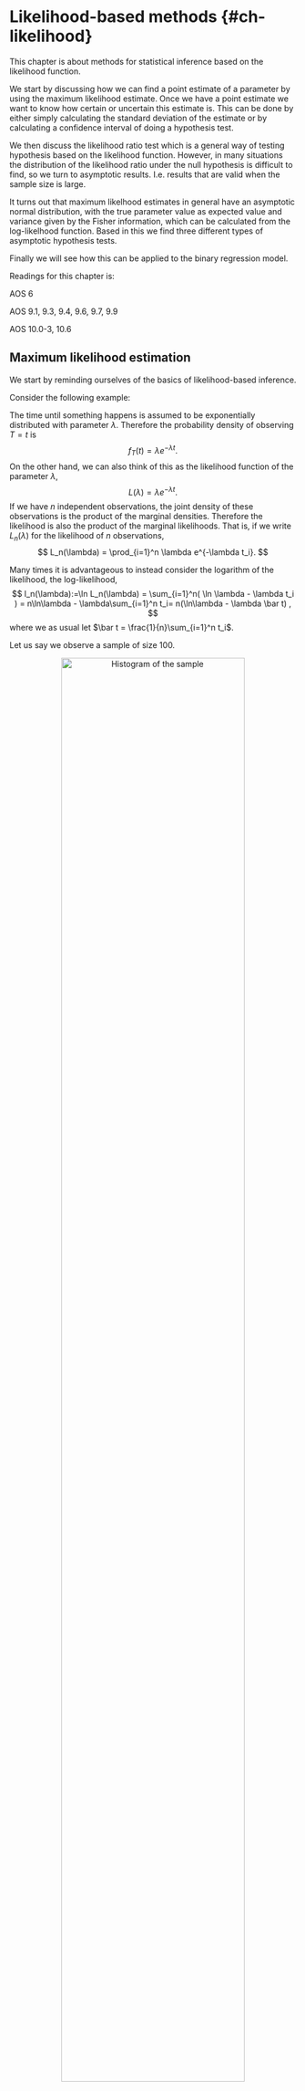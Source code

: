# Likelihood-based methods {#ch-likelihood}

This chapter is about methods for statistical inference based on the likelihood function.

We start by discussing how we can find a point estimate of a parameter by using the maximum likelihood estimate. Once we have a point estimate we want to know how certain or uncertain this estimate is. This can be done by either simply calculating the standard deviation of the estimate or by calculating a confidence interval of doing a hypothesis test.

We then discuss the likelihood ratio test which is a general way of testing hypothesis based on the likelihood function. However, in many situations the distribution of the likelihood ratio under the null hypothesis is difficult to find, so we turn to asymptotic results. I.e. results that are valid when the sample size is large.

It turns out that maximum likelhood estimates in general have an asymptotic normal distribution, with the true parameter value as expected value and variance given by the Fisher information, which can be calculated from the log-likelhood function. Based in this we find three different types of asymptotic hypothesis tests.

Finally we will see how this can be applied to the binary regression model.

Readings for this chapter is:

AOS 6

AOS 9.1, 9.3, 9.4, 9.6, 9.7, 9.9

AOS 10.0-3, 10.6


## Maximum likelihood estimation

We start by reminding ourselves of the basics of likelihood-based inference.

Consider the following example:

The time until something happens is assumed to be exponentially distributed with parameter $\lambda$. Therefore the probability density of observing $T=t$ is
$$
f_T(t) = \lambda e^{-\lambda t}.
$$
On the other hand, we can also think of this as the likelihood function of the parameter $\lambda$,
$$
L(\lambda) = \lambda e^{-\lambda t}.
$$
If we have $n$ independent observations, the joint density of these observations is the product of the marginal densities. Therefore the likelihood is also the product of the marginal likelihoods. That is, if we write $L_n(\lambda)$ for the likelihood of $n$ observations,
$$
L_n(\lambda) = \prod_{i=1}^n \lambda e^{-\lambda t_i}.
$$

Many times it is advantageous to instead consider the logarithm of the likelihood, the log-likelihood,
$$
l_n(\lambda):=\ln L_n(\lambda) = \sum_{i=1}^n( \ln \lambda - \lambda t_i  ) = n\ln\lambda - \lambda\sum_{i=1}^n t_i= n(\ln\lambda - \lambda \bar t) ,
$$
where we as usual let $\bar t = \frac{1}{n}\sum_{i=1}^n t_i$.

Let us say we observe a sample of size 100.
<div class="figure" style="text-align: center">
<img src="01-likelihood_files/figure-html/exp-boxplot-1.png" alt="Histogram of the sample" width="80%" />
<p class="caption">(\#fig:exp-boxplot)Histogram of the sample</p>
</div>

We define a function in R that calculates the log-likelihood

```r
logLn <- function(lambda){
  n <- length(t)
  tbar <- mean(t)
  
  n*(log(lambda) - lambda*tbar)
}
```

Then we may calculate the log-likelihood of, for example, $\lambda = 0.1$,

```r
logLn(0.1)
```

```
## [1] -316.1482
```
However, now the function `logLn` depends on the variable `t` which is in the Global environment. For example

```r
t <- c(1,2,3)
logLn(0.1)
```

```
## [1] -7.507755
```
Instead we wrap the log-likelihood function in a **closure** and get a function that only depends on $\lambda$

```r
logLFcns <- function(observations){
  function(lambda){
    n <- length(observations)
    tbar <- mean(observations)
    
    n * (log(lambda) - lambda*tbar)
  }
}

set.seed(1)
t = rexp(numObs,actualRate)

logLn <- logLFcns(t)
```
Now we can again safely calculate the log likelihood

```r
logLn(0.1)
```

```
## [1] -316.1482
```

<p>In fact, let us plot the log-likelihood for a range of $\lambda$-values.</p>
<div class="figure" style="text-align: center">
<img src="01-likelihood_files/figure-html/log-likelihood-1.png" alt="Log likelihood of the sample" width="80%" />
<p class="caption">(\#fig:log-likelihood)Log likelihood of the sample</p>
</div>

<p>We can find the maximum likelihood estimate as the $\lambda$ that maximizes the likelihood (or log likelihood). That is:</p>
\BeginKnitrBlock{note}<div class="note">$$
\hat\lambda = \operatorname*{argmax}_\lambda L_n(\lambda) = \operatorname*{argmax}_\lambda l_n(\lambda).
$$</div>\EndKnitrBlock{note}
Since the likelihood is simple, we can find $\hat \lambda$ directly:
$$
\partial_\lambda l_n(\lambda)\Big|_{\lambda = \hat\lambda} = n\left(\frac{1}{\hat \lambda} - \bar t\right) = 0.
$$
With solution $\hat\lambda =1/ \bar t$. For this sample:

```r
lambdaHat <- 1/mean(t)
lambdaHat
```

```
## [1] 0.1164284
```
We may also find the estimate using numerical optimization.

```r
optimResult <- optim(1.0, 
            logLn,
            method = "Brent", 
            lower = 0.01, 
            upper = 10.0,
            control = list(fnscale = -1.0))
optimResult$par
```

```
## [1] 0.1164284
```

## Hypothesis testing
In the previous section we saw how to estimate unknown parameters using maximum likelihood. While this is all well and good, we would like to also be able to test hypotheses regarding parameters. Consider Figure \@ref(fig:hypTestIllustration). 
<div class="figure" style="text-align: center">
<img src="01-likelihood_files/figure-html/hypTestIllustration-1.png" alt="Log likelihood of the sample" width="80%" />
<p class="caption">(\#fig:hypTestIllustration)Log likelihood of the sample</p>
</div>
There we have an estimate of $\theta$ which is $\hat\theta = 0.9$. We would like to test $H_0: \theta=\theta_0 = 1$ against $\theta \neq \theta_0$.

This should be based on how far away, in some sense, the maximum likelihood estimate is from $\theta_0$. Looking at the figure, we can see three different ways of measuring how close $\hat\theta$ and $\theta_0$ are from each other. One way would be to measure the vertical distance between the log-likelihood function in $\hat\theta$ and $\theta_0$. I.e.\ we would calculate:
$$
l(\hat\theta) - l(\theta_0).
$$
This is know as the likelihood ratio test.

Another option is to calculate the horizontal distance between $\hat\theta$ and $\theta_0$. I.e. to calculate the distance
$$
|\hat\theta - \theta_0|.
$$
This is know has the Wald test.

Lastly we know that $\partial_\theta l(\theta)|_{\theta=\hat\theta} = 0$. So we could calculate
$$
|\partial_\theta l(\theta)|_{\theta=\theta_0}|,
$$
and see how close it is to 0. This is known as the Score test. In the following sections we examine each test in detail.

## Likelihood ratio test

We are interested in testing the following hypotheses
$$
H_0:\theta \in \Theta_0\text{ vs. } H_1:\theta \in \Theta_0^\complement.
$$
<p>Here $\Theta_0$ is some set of parameter values. It could for example be that $\Theta_0 = (-\infty,\theta_0)$ or simply $\Theta_0 = \theta_0$.</p>
\BeginKnitrBlock{note}<div class="note">We define the likelihood ratio as
$$
\lambda_{\text{LR}} := 2(l(\hat\theta) - l(\hat\theta_0)),
$$</div>\EndKnitrBlock{note}
where
$$
l(\hat\theta_0) = \sup_{\theta\in\Theta_0}l(\theta)
$$
and
$$
l(\hat\theta) = \sup_{\theta\in\Theta}l(\theta).
$$
Since $l(\hat\theta)\geq l(\hat\theta_0)$, we have that $\lambda_{\text{LR}} \geq 0$ and data agrees well with $H_0$ if $\lambda_{\text{LR}}$ is small. Therefore the rejection region will be of the form $\lambda_{\text{LR}} > k$, where $k$ is determined to get the correct size of the test. We can not say more in general, the continuation depends on the particular problem and tends to become complicated for anything but simple models.

As before let us say that we have an iid sample from an exponential distribution and wish to test $H_0:~\lambda = \lambda_0$ against $H_1:~\lambda \neq \lambda_0$, with $\lambda_0=0.1$.

We have already seen that
$$
l(\lambda) = n(\ln \lambda - \lambda \bar t)
$$
<p>and that $\hat\lambda = 1/\bar t$. Therefore</p>
$$
l(\lambda) = n \left( \ln\lambda - \frac{\lambda}{\hat\lambda} \right).
$$
<p>Now, we can write $l(\hat\lambda) = n\left(\ln\hat\lambda - 1\right)$. The likelihood ratio is then:</p>
$$
\lambda_{\text{LR}} = 2(l(\hat\lambda) - l(\lambda_0)) = 2n\left( \ln\hat\lambda - 1 - \ln \lambda_0 + \frac{\lambda_0}{\hat\lambda}  \right) = 2n\left(\ln \frac{\hat\lambda}{\lambda_0} + \frac{\lambda_0-\hat\lambda}{\hat\lambda}\right).
$$
<p>Recall that we should reject $H_0$ if $\lambda_{\text{LR}}>k$, and that $k$ is set to get the correct size. But to do this we need to know the distribution of $\lambda_{\text{LR}}$ and looking at the formula above, this seems difficult. Instead we search for something which is equivalent to $\lambda_{\text{LR}}>k$, but with a known distribution. Towards this we plot $\lambda_{LR}(\hat\lambda)$:</p>
<div class="figure" style="text-align: center">
<img src="01-likelihood_files/figure-html/LR-testExp-1.png" alt="Illustration of the likelihood ratio" width="80%" />
<p class="caption">(\#fig:LR-testExp)Illustration of the likelihood ratio</p>
</div>
We see that $\lambda_{LR}$ is decreasing for $\hat\lambda < \lambda_0$ and increasing for $\hat\lambda > \lambda_0$ with minimum at $\hat\lambda = \lambda_0$. Therefore $\lambda_{LR}>k$ is equivalent to $\hat\lambda < k_L$ or $\hat\lambda > k_U$, for some choices of $k_L$ and $k_U$. These should be determined so that the test gets the correct size.

The size of the test is
\begin{align}
&1- P_{\lambda_0} \left(k_L< \hat\lambda < k_U \right) = 1- P_{\lambda_0} \left(k_L< \frac{1}{\bar t} < k_U \right) = 1-  P_{\lambda_0} \left(1/k_U< \bar t < 1/k_L \right)\\
=& 1-  P_{\lambda_0} \left(\tilde k_L< \sum_{i=1}^n T_i< \tilde k_U \right),
\end{align}
with $\tilde k_L := n/k_U$ and similarly for $\tilde k_U$. This probability can be calculated since we know that $\sum_{i=1}^n T_i \sim \Gamma(n,\lambda)$. If we let $\Gamma_{\alpha}(n,\lambda)$ be the $\alpha$-quantile of the gamma distribution, i.e.\ the number such that
$$
\alpha = P\left( \Gamma(n,\lambda )> \Gamma_\alpha(n,\lambda) \right),
$$
we see that the rejection region for a size $\alpha$ test is
$$
\left\{ T_i\mid \sum_{i=1}^n T_i > \Gamma_{\alpha/2}(n,\lambda_0) \text{ or } \sum_{i=1}^n T_i < \Gamma_{1-\alpha/2}(n,\lambda_0)  \right\}.
$$
or equivalently
$$
\left\{ \hat \lambda \mid \hat\lambda < \frac{n}{\Gamma_{\alpha/2}(n,\lambda_0)} \text{ or } \hat\lambda > \frac{n}{\Gamma_{1-\alpha/2}(n,\lambda_0)}  \right\}.
$$

Let us implement this:

```r
alpha <- 0.05
lambda0 <- 0.1
n <- 100

upperCriticalValue <- n / qgamma(alpha/2, shape = n, rate = lambda0)
lowerCriticalValue <- n / qgamma(1-alpha/2, shape = n, rate = lambda0)
upperCriticalValue
```

```
## [1] 0.1229045
```

```r
lowerCriticalValue
```

```
## [1] 0.08296762
```
In this case we had $\hat\lambda =$ 0.1164 and so we would not reject $\lambda \neq 0.1$.

Another option is to calculate the p-value. Recall that the p-value is the smallest level for which $H_0$ is rejected. That is, it is the $\alpha$ that solves $\Gamma_{1-\alpha/2}(n,\lambda_0) = n/\hat\lambda$. But, by definition
$$
\alpha = 2 P \left( \Gamma(n,\lambda_0) < \Gamma_{1-\alpha/2}) \right)
$$
and therefore the p-value is
$$
2P\left( \Gamma(n,\lambda_0) < \frac{n}{\hat\lambda} \right).
$$

```r
2* pgamma(n/lambdaHat, shape = n, rate = lambda0)
```

```
## [1] 0.1471398
```
Again we see that we would not reject $H_0$ on the 5\%-level.

## Mathematical aside: Taylor expansion

We would like to approximate a function $f(x)$ by a polynomial $p(x)$ of degree $n$, around a point $x_0$. That is, if $x\approx x_0$ we would like $f(x)\approx p(x)$. How should we choose $p(x)$?

Let us write
$$
p(x) = c_0 + c_1(x-x_0) + c_2(x-x_0)^2 + \cdots + c_n(x-x_0)^n.
$$
To ensure that $f(x)\approx p(x)$ close to $x_0$, we first require that
$$
f(x_0)=p(x_0)=c_0,
$$
so that we have found the first parameter. To make the approximation better, we further require that the first derivatives are the same at $x_0$,
$$
f'(x_0) = p'(x_0) = c_1 + 2c_2(x-x_0) + 3c_3(x-x_0)^2+\cdots + nc_n(x-x_0)^{n-1}|_{x=x_0} = c_1.
$$
Continuing, we want
$$
f''(x_0) = p''(x_0) = 2c_2 + 2\cdot 3c_3(x-x_0) + 3\cdot 4c_4(x-x_0)^2 + \cdot (n-1)nc_n(x-x_0)^{n-2}|_{x=x_0} = 2c_2,
$$
so that $c_2 = f''(x_0)/2$. For the $k$th derivative,
$$
f^{(k)}(x_0) = p^{(k)}(x_0) = 2\cdot 3\cdots kc_k = k!c_k,
$$
so that $c_k = f^{(k)}(x_0)/k!$.

To summarize, the order $n$ polynomial approximation of $f(x)$ close to $x_0$ is
$$
f(x) \approx f(x_0) + f'(x_0)(x-x_0) + \frac{f''(x_0)}{2!}(x-x_0)^2 + \cdots \frac{f^{(n)}(x_0)}{n!}(x-x_0)^n.
$$
This is known as a Taylor series.

In fact, we can do even better by giving a formula for the error. Taylor's theorem says that
\BeginKnitrBlock{note}<div class="note">$$
f(x) = f(x_0) + f'(x_0)(x-x_0)  + \cdots \frac{f^{(n)}(x_0)}{n!}(x-x_0)^n + \frac{f^{(n+1)}(\xi)}{(n+1)!}(x-x_0)^{n+1},
$$
where $\xi$ is some number between $x$ and $x_0$.</div>\EndKnitrBlock{note}
As an example, let us consider the approximation of $\ln x$ around 1. We begin by calculating the derivatives,

\begin{align}
\ln 1 &= 0 ,\\
\partial_x\ln x|_{x=1} &= \frac{1}{x}|_{x=1} = 1 \\
\partial_x^2 \ln x|_{x=1} &= -\frac{1}{x^2}|_{x=1} = -1,\\
\partial_x^3 \ln x|_{x=1} &= \frac{2}{x^3}|_{x=1} = 2.
\end{align}

Therefore the 3rd order polynomial approximation of $\ln x$ is
$$
\ln x \approx (x-1) - \frac{1}{2}(x-1)^2 + \frac{1}{3}(x-1)^3.
$$

<div class="figure" style="text-align: center">
<img src="01-likelihood_files/figure-html/taylor-series-1.png" alt="Taylor series approximation of ln x" width="80%" />
<p class="caption">(\#fig:taylor-series)Taylor series approximation of ln x</p>
</div>

## Asymptotic distribution of the MLE
Here we examine the asymptotic properties of maximum likelihood estimators. But first let us recall some properties of the normal distribution, that will be used repeatedly in this chapter.

If $X\sim \mathsf N(\mu,\sigma^2)$ then $a+bX$ also has a normal distribution and
\begin{align*}
E[a+bX] &= a+bE[X] = a+b\mu,\\
\operatorname{Var}(a+bX) &= b^2\operatorname{Var}(X) = b^2\sigma^2.
\end{align*}
That is $a+bX\sim \mathsf N(a+b\mu,b^2\sigma^2)$. In particular,
$$
\frac{X-\mu}{\sigma} \sim \mathsf N(0,1).
$$
Now let us turn to the maximum likelhood estimators. To start, we imagine that we observe a random variable $X$, from a parameterized distribution with density $p_\theta$. Our discussion will also be valid if we have a discrete random variable with a probability function $p_\theta$. Then we have a log-likelihood $l_x(\theta):=\ln p_\theta(x)$. Here we will calculate the expected value and variance of the random variable $l_X'(\theta):=\partial_\theta \ln p_\theta(X)$.

First note that since
$$
\int p_\theta(x)\mathrm{d} x = 1,
$$
therefore
$$
0 = \partial_\theta \int p_\theta(x)\mathrm{d} x = \int \partial_\theta p_\theta(x)\mathrm{d} x = \int \partial_\theta (\ln p_\theta(x))p_\theta(x)\mathrm{d} x =  \int l'_x(\theta) p_\theta(x)\mathrm{d} x = E[l_X'(\theta)].
$$
This means,
\BeginKnitrBlock{note}<div class="note">$$
 E[l_X'(\theta)] =0.
$$</div>\EndKnitrBlock{note}

To find the variance, we instead consider,
\begin{align*}
0 &= \partial^2_\theta \int p_\theta(x)\mathrm{d} x =  \int \partial_\theta(l'_x(\theta) p_\theta(x))\mathrm{d} x =\int (l''_x(\theta) p_\theta(x) + (l'_x(\theta) )^2p_\theta(x))\mathrm{d} x \\
&=  E[l''_X(\theta)] + E[(l'_X(\theta))^2].
\end{align*}

Therefore,
\BeginKnitrBlock{note}<div class="note">$$
\operatorname{Var}(l'_X(\theta)) = E[(l'_X(\theta))^2] = -E[l''_X(\theta)] =: I(\theta).
$$</div>\EndKnitrBlock{note}
Here, $I(\theta)$ is called the Fisher information. This calculation was for a sample $X$ of size 1. If we have an independent sample of size $n$, we define the log-likelihood as
$$
l_n(\theta) = \sum_{i=1}^n l_{X_i}(\theta).
$$
Then we can also calculate
\begin{align*}
E[l'_n(\theta)] &= E[\partial_\theta \sum_{i=1}^n l_{X_i}(\theta)] =\sum_{i=1}^n  E[\partial_\theta l_{X_i}(\theta)] = 0,\\
Var(l'_n(\theta)) &= Var(\partial_\theta \sum_{i=1}^n l_{X_i}(\theta)) =  \sum_{i=1}^n Var(l_{X_i}'(\theta)) = n I(\theta) =:I_n(\theta).
\end{align*}

<p>Let us now recall the *law of large numbers* and the *central limit theorem*. They state that if $X_1,\ldots X_n$ are iid random variables with mean $\mu$ and finite variance $\sigma^2$, then for large $n$</p>
\BeginKnitrBlock{note}<div class="note">\begin{align*}
\frac{1}{n}\sum_{i=1}^n X_i& \overset{asym.}{\sim} \mu,\\
\frac{1}{\sqrt{n}}(\sum_{i=1}^n X_i-\mu)& \overset{asym.}{\sim} \mathsf N(0,\sigma^2).
\end{align*}</div>\EndKnitrBlock{note}
These asymptotic results in practice mean that we approximate the distribution of the left side with the right side if $n$ is large. For example
$$
P\left(\frac{1}{\sqrt{n}}(\sum_{i=1}^n X_i-\mu) \leq x \right) \approx  P\left(\sigma Z\leq x \right),
$$
with $Z\sim \mathsf N(0,1)$.

<p>Since $l'_n(\theta)$ is a sum of random variables $l_{X_i}'(\theta)$, and we now know the expected value and variance, we can apply the law of large numbers and central limit theorem to get the following asymptotics:</p>
\BeginKnitrBlock{note}<div class="note">\begin{align*}
\frac{1}{n}l'_n(\theta) &\overset{asym.}{\sim} 0, \\
\frac{1}{\sqrt{n}}l'_n(\theta) &\overset{asym.}{\sim} \mathsf{N}(0,I(\theta)), \\
-\frac{1}{n}l''_n(\theta) &\overset{asym.}{\sim} I(\theta).
\end{align*}</div>\EndKnitrBlock{note}
<p>Now we are ready to find the asymptotic distribution of $\hat\theta_n$. We make a first-order Taylor expansion of $l_n'(\hat\theta_n)$ around $\theta$,</p>
$$
l'_n(\hat\theta_n) \approx l'_n(\theta) + (\hat\theta_n-\theta)l''_n(\theta).
$$
<p>Then use that $l'_n(\hat\theta_n)=0$ and rewrite as</p>
$$
\sqrt{n} (\hat\theta_n-\theta) \approx -\frac{l'_n(\theta)/\sqrt{n}}{l''_n(\theta)/n}.
$$
Now, using the above asymptotics we arrive at:
\BeginKnitrBlock{note}<div class="note">$$
\sqrt{n} (\hat\theta_n-\theta) \overset{asym.}{\sim} \frac{\mathsf N(0,I(\theta))}{I(\theta)} \overset{d}{=} \mathsf N(0,I^{-1}(\theta)).
$$</div>\EndKnitrBlock{note}
<p>In particular, this implies that $\hat\theta_n - \theta \overset{asym.}{\sim } 0$, or in other words that $\hat\theta_n$ is a consistent estimator of $\theta$.
One problem with the above is however that $I(\theta)$ is often difficult to calculate. However $-l''_n(\theta)/n=:\hat I(\theta)$ is a consistent estimator of $I(\theta)$. Then we may also write:</p>
$$
\sqrt{n \hat I(\theta)}(\hat\theta_n - \theta) \overset{asym.}{\sim} \mathsf N(0,1).
$$
<p>A further problem is that $\theta$ is in general unknown. But since $\hat\theta_n$ is consistent, we may simply replace $\theta$ by $\hat\theta_n$,</p>
\BeginKnitrBlock{note}<div class="note">$$
\sqrt{n \hat I(\hat\theta_n)}(\hat\theta_n - \theta) \overset{asym.}{\sim} \mathsf N(0,1).
$$</div>\EndKnitrBlock{note}
This is an amazing result. Without knowing in detail how $\hat\theta$ is determined from the sample; perhaps from some numerical optimization, we can say what the large-sample distribution is. We can rewrite this as
$$
\hat \theta_n \overset{asym.}{\sim} \mathsf N\left(\theta, \frac{1}{n \hat I(\hat\theta_n)}\right).
$$
Now let us apply this to the example of the exponential distribution. We had that $\hat\lambda_n = 1/\bar t$. Further
$$
l''(\lambda) = -\frac{1}{\lambda^2}.
$$
Thus, the Fisher information is simply
$$
I(\lambda) = -E[l''_T(\lambda)] = \frac{1}{\lambda^2}.
$$
The asymptotic distribution of $\hat \lambda_n$ is therefore:
$$
\hat\lambda_n \approx \mathsf N\left(\lambda, \frac{\hat\lambda_n^2}{n} \right).
$$

## The delta method

In this section we discuss how to find the asymptotic distribution of a function of the estimate. Let us assume that we already know that
$$
\sqrt{n} (\hat\theta_n - \theta) \overset{asym.}{\sim} N(0,\sigma^2).
$$
<p>This might be because $\hat\theta_n$ is the MLE and we have used the results from the previous section or we have applied some central limit theorem. We have a function $f$ and we would like to know the asymptotic distribution of $f(\hat\theta_n)$. Let us again write a Taylor expansion</p>
$$
f(\hat\theta_n) \approx f(\theta) + f'(\theta)(\hat\theta_n - \theta).
$$
<p>Rearranging and multiplying by $\sqrt n$ gives,</p>
$$
\sqrt{n}(f(\hat\theta_n) - f(\theta)) \approx f'(\theta)\sqrt{n}(\hat\theta_n - \theta).
$$
The right side is asymptotically normal, by our assumption. We have then arrived at the *first order delta method*:

\BeginKnitrBlock{note}<div class="note">$$
\sqrt{n}(f(\hat\theta_n) - f(\theta)) \overset{asym.}{\sim} N(0,\sigma^2f'(\theta)^2) .
$$</div>\EndKnitrBlock{note}
<p>For this to make sense we need that $f'(\theta)\neq 0$. If this is not the case we can instead do a second order Taylor expansion</p>
$$
f(\hat\theta_n) \approx f(\theta) + f'(\theta)(\hat\theta_n - \theta) + \frac{f''(\theta)}{2}(\hat\theta_n - \theta)^2 = f(\theta) + \frac{f''(\theta)}{2}(\hat\theta_n - \theta)^2.
$$
Rearranging gives,
$$
n(f(\hat\theta_n)  - f(\theta)) \approx \frac{f''(\theta)}{2}(\sqrt{n}(\hat\theta_n-\theta))^2.
$$
<p>We assumed that $\sqrt{n} (\hat\theta_n - \theta) \overset{asym.}{\sim} N(0,\sigma^2)$. The continuous mapping theorem (not covered here) states that if $f$ is a continuous function and if $X_n \overset{asym.}{\sim} X$, then $f(X_N) \overset{asym.}{\sim} f(X)$. Therefore, if we let $Z\sim N(0,1),$ we can write our assumption as $\sqrt{n} (\hat\theta_n - \theta) \overset{asym.}{\sim} \sigma Z$ and thus, recalling that the square of a standard normal random variable has a $\chi^2_1$-distribution,</p>
$$
(\sqrt{n}(\hat\theta_n-\theta))^2 \overset{asym.}{\sim} \sigma^2Z^2 \overset{d}{=} \sigma^2 \chi^2_1.
$$
With that we get the second order Delta method:
\BeginKnitrBlock{note}<div class="note">$$
n(f(\hat\theta_n)  - f(\theta)) \overset{asym.}{\sim} \frac{f''(\theta)}{2}\sigma^2\chi_1^2.
$$</div>\EndKnitrBlock{note}
Now let us apply the delta method to the exponential distribution. We would like to estimate the probability that the time until the next event is larger than 10. That is the probability
$$
p = P(T>10) = e^{-10\lambda}.
$$
The MLE follows from the invariance principle of maximum likelihood, i.e.\ $\hat p = e^{-10\hat\lambda}$. The distribution of $\hat p$ can be found by the delta method if we let $p=f(\lambda) = e^{-10\lambda}$. Then $f'(\lambda) = -10e^{-10\lambda} = -10p$. In this case $f'(\lambda)\neq 0$, so we may apply the first order delta method. Recall from the previous section that
$$
\sqrt n\left( \hat\lambda_n - \lambda \right) \overset{asym.}{\sim} \mathsf N(0, \lambda^2),
$$
that is, the $\sigma^2$ appearing in the delta method is $\lambda^2$. Now, applying the delta method gives
$$
\sqrt n(\hat p_n- p) \overset{asym.}{\sim} \mathsf N(0,100p^2\lambda^2).
$$
As usual, we may replace unknown parameters with a consistent estimate, i.e.\ $p$ with $\hat p$ and $\lambda$ with $\hat\lambda$. Therefore,
$$
\sqrt n(\hat p_n- p) \overset{asym.}{\sim} \mathsf N(0,100\hat p^2\hat\lambda^2) = \mathsf N(0,0.132),
$$
or
$$
\hat p_n \overset{asym.}{\sim} \mathsf N(p,0.132/n).
$$


## Wilks' test

In the previous sections we found the asymptotic distribution of $\hat\theta_n$. Here we seek the asymptotic distribution of the likelihood ratio $-2(l_n(\theta_0) - l_n(\hat\theta_n)))$. The reason is that, as we have seen, finding the exact distribution is difficult. If we have the approximate, asymptotic, distribution, we can use that to do for example hypothesis testing. For ease of notation we suppress the $n$ and write $l$ and $\hat\theta$.

We will use the following results, that we have seen before:
\begin{align*}
l'(\hat\theta) &= 0,\\
-\frac{1}{n}l''(\hat\theta) &\overset{asym.}{\sim} -\frac{1}{n}l''(\theta) \overset{asym.}{\sim} I(\theta),\\
\sqrt{n}(\hat\theta - \theta) &\overset{asym.}{\sim} I^{-1/2}(\theta )Z,
\end{align*}
with $Z\sim \mathsf N(0,1)$.

<p>Just as in the delta method, we now do a Taylor expansion of $l(\theta)$ around $\hat\theta$:</p>
\begin{align}
l(\theta) \approx& l(\hat \theta) + l'(\hat\theta)(\theta-\hat\theta) + \frac{l''(\hat\theta)}{2}(\theta-\hat\theta) ^2\\
=& l(\hat\theta) + \frac{l''(\hat\theta)}{2}(\theta-\hat\theta) ^2 = l(\hat \theta) +\frac{1}{2} \frac{1}{n}l''(\hat\theta)n(\theta-\hat\theta) ^2\\
\overset{asym.}{\sim} & l(\hat\theta) -\frac{1}{2} I(\theta)I^{-1}(\theta)Z^2 \overset{d}{=} l(\hat\theta) - \frac{1}{2}\chi_1^2.
\end{align}
In other words, for a large sample,
\BeginKnitrBlock{note}<div class="note">$$
\lambda_{LR} = 2( l_n(\hat\theta)-l_n(\theta_0))\overset{asym.}{\sim} \chi_1^2.
$$</div>\EndKnitrBlock{note}
Which is Wilks' theorem.

Let us again apply this to the exponential distribution. Of course, we have already found the exact likelihood ratio test, so we would in reality not use an asymptotic test in this case. Nonetheless, we can calculate it as:

```r
lrStatistic <- 2*(logLn(optimResult$par) - logLn(0.1))
lrStatistic
```

```
## [1] 2.200653
```
Recall that we reject $H_0$ if $\lambda_{LR}$ is large. Therefore the p-value is

```r
1 - pchisq(lrStatistic, 1)
```

```
## [1] 0.1379523
```

## Wald's test

<p>Another way to measure if $\hat\theta$ agrees with the null hypothesis is to calculate $\hat\theta - \theta_0$. If this is large, in absolute value, the test should reject the null hypothesis. We have already seen that, under the assumption of $H_0$</p>
\BeginKnitrBlock{note}<div class="note">$$
\frac{\hat\theta- \theta_0}{\textrm{Sd}(\hat\theta)} \overset{asym.}{\sim} \mathsf{N}(0,1),
$$</div>\EndKnitrBlock{note}
where the standard deviation can be calculated as
$$
Sd(\hat\theta) = (n\hat I(\hat\theta))^{-1/2}.
$$
Therefore the test can be done by comparing the left hand-side with the appropriate quantile of the Normal distribution. Note that this implies also that
$$
\frac{(\hat \theta - \theta_0)^2}{Var(\hat\theta)} \overset{asym.}{\sim} \chi^2_1,
$$
which is similar to Wilks' test.

Let us apply this again to the exponential distribution. We have already seen that $I(\lambda) = 1/\lambda^2$ and so the standard deviation is:
$$
Sd(\hat \lambda) = \frac{\hat\lambda}{\sqrt n}.
$$
Since we have a two-sided test, the test statistic is:
$$
\frac{\left| \hat\lambda - \lambda_0  \right|}{\hat\lambda / \sqrt n }.
$$

```r
waldStatistics <- abs(lambdaHat - lambda0)/(lambdaHat/sqrt(n))
waldStatistics
```

```
## [1] 1.41103
```
This is now compared to $z_{\alpha/2}=$ 1.96 if $\alpha = 0.05$ and so we do not reject $H_0$. The p-value is:

```r
2*(1-pnorm(waldStatistics))
```

```
## [1] 0.1582359
```

Here we found the standard deviation of $\hat \lambda$ by knowing the asymptotic distribution of the MLE. It is also possible to calculate this directly from the delta method. That is, we know that
\begin{align}
E\left[ T\right] &= \frac{1}{\lambda},\\
Var\left( T \right) &= \frac{1}{\lambda^2}.
\end{align}
So by the central limit theorem ($\bar t$ is a sum of random variables):
$$
\sqrt n (\bar t - 1/\lambda) \overset{asym.}{\sim} N(0,1/\lambda^2).
$$
If $f(x)=1/x$, then $\hat\lambda = f(\bar t) = 1/\bar t$ and applying the delta method gives,
$$
\sqrt n (\hat\lambda - \lambda) \overset{asym.}{\sim} N(0,f'(\bar t)^2/\lambda^2) = N(0,f'(1/\lambda)^2/\lambda^2) = N(0,\lambda^2).
$$
This agrees with what we obtained previously.


## Score test

In this section we discuss the score test, sometimes called the Rao test or the Lagrange multiplier (LM) test.

If $\hat\theta$ is close to $\theta_0$ then we should have that $l'(\theta_0)\approx 0$. The score test is therefore that we reject $H_0$ if $\left| l'(\theta_0)\right|>k$, for some $k$ chosen depending on the size of the test.

We can use the asymptotics we already calculated, that is
\BeginKnitrBlock{note}<div class="note">$$
\frac{l_n'(\theta_0)}{\sqrt{I_n(\theta_0)}} \overset{asym.}{\sim} \mathsf N(0,1).
$$</div>\EndKnitrBlock{note}

So the score test of size $\alpha$ is to reject $H_0$ if
$$
\frac{\left|l_n'(\theta_0)\right|}{\sqrt{I_n(\theta_0)}}>z_{\alpha/2}.
$$

Note that this test statistic does not require us to calculate the MLE $\hat\theta$. By squaring the test statistic we get, as in the previous section, a test statistic that is $\chi^2_1$-distributed, similar to Wilks' test.

We apply this to the exponential distribution. We have already calculated everything we need so it is just a matter of putting it together:

```r
lp <- n*( 1/lambda0 - mean(t) )
fisherInfo <- n/lambda0^2
scoreStatistic <- lp / sqrt(fisherInfo)
scoreStatistic
```

```
## [1] 1.41103
```
With p-value:

```r
2*(1-pnorm(scoreStatistic))
```

```
## [1] 0.1582359
```
In this particular case the score test and the Wald test are exactly the same. This is not true in general.

## Confidence intervals

We have derived a number of different tests. In principle all of them can be turned into confidence intervals since there is a correspondence between hypothesis tests and confidence intervals. Let us first examine how we can use the Wald test to construct confidence intervals.

The Wald test is based on that for large $n$:
$$
\frac{\hat\theta- \theta}{\textrm{Sd}(\hat\theta)} \overset{asym.}{\sim} \mathsf{N}(0,1),
$$
Therefore we can write
$$
1-\alpha = P\left( -z_{\alpha/2} < \frac{\hat\theta- \theta}{\textrm{Sd}(\hat\theta)}
\leq z_{\alpha/2}  \right) = P\left( \hat\theta -\textrm{Sd}(\hat\theta) z_{\alpha/2}\leq \theta \leq \hat\theta +  \textrm{Sd}(\hat\theta) z_{\alpha/2}\right).
$$
Which means that $\left[\hat\theta -\textrm{Sd}(\hat\theta) z_{\alpha/2}, \hat\theta +\textrm{Sd}(\hat\theta) z_{\alpha/2}\right]$ is a $1-\alpha$ confidence interval for $\theta$.

Let us derive the same CI in a slightly different way. In the Wald test we would accept $H_0: \theta=\theta_0$ if $\left| \hat\theta - \theta_0 \right|/Sd(\hat\theta)<z_{\alpha/2}$. Solving this for $\theta_0$ gives
$$
 \hat\theta -\textrm{Sd}(\hat\theta) z_{\alpha/2}\leq \theta_0 \leq \hat\theta +  \textrm{Sd}(\hat\theta) z_{\alpha/2}.
$$
If we replace $\theta_0$ with $\theta$ we obtain the CI above. Therefore we may think of the CI as being the set of $\theta_0$ that we would accept in a hypothesis test.

<p>The same principle can be applied to convert any hypothesis test to a corresponding CI. For example the score test accepts $H_0$ if</p>
$$
 \frac{\left| l'_n(\theta)\right |}{\sqrt{I_n(\theta)}}< z_{\alpha/2},
$$
<p>and so solving this for $\theta$ gives a CI. However, in most cases it is not possible to obtain a closed form solution and we have solve it numerically. Let us as an example do it for the exponential distribution:</p>
\begin{align}
l'_n(\lambda) &= n\left( \frac{1}{\lambda} - \frac{1}{\hat\lambda} \right),\\
I_n(\lambda) &= - l''_n(\lambda) = \frac{n}{\lambda^2}.
\end{align}
<p>We plot the score statistic as a function of $\lambda$:</p>
<div class="figure" style="text-align: center">
<img src="01-likelihood_files/figure-html/CI-plot-1.png" alt="Score statistic and confidence intervall" width="80%" />
<p class="caption">(\#fig:CI-plot)Score statistic and confidence intervall</p>
</div>
To find the CI we need to solve
$$
\frac{\left| l'_n(\lambda)\right |}{\sqrt{I_n(\lambda)}} = z_{\alpha/2},
$$
in terms of $\lambda$. Looking at the figure, this has two solutions, one for $\lambda > \hat\lambda$ and one for $\lambda < \hat\lambda$. These will be the left and right endpoints of the CI.

```r
alpha = 0.05
scoreStatistic <- function(lambda){
  abs( n*(1/lambda - 1/lambdaHat) ) / sqrt( n/lambda^2 )
}

f <- function(lambda){
  scoreStatistic(lambda) - qnorm(1-alpha/2)
}

rootResults <- uniroot(f, interval = c(lambdaHat-0.05,lambdaHat))
leftCILimit <- rootResults$root

rootResults <- uniroot(f, interval = c(lambdaHat+0.05,lambdaHat))
rightCILimit <- rootResults$root

leftCILimit
```

```
## [1] 0.09360885
```

```r
rightCILimit
```

```
## [1] 0.1392479
```

We can compare this to the Wald based CI:

```r
alpha = 0.05
z = qnorm(1-alpha/2)

leftCILimit <- lambdaHat - qnorm(1-alpha/2)*lambdaHat/sqrt(n)
rightCILimit <- lambdaHat + qnorm(1-alpha/2)*lambdaHat/sqrt(n)

leftCILimit
```

```
## [1] 0.09360885
```

```r
rightCILimit
```

```
## [1] 0.1392479
```

Again, in this particular example, the two intervals are the same.

## An application I
Here we present an application of what we have learned in this chapter.


Consider the binary regression model, where we observe random variables $Y_i$ that take on the values 0 or 1. The distribution of $Y_i$ depends on the value of a covariate $X_i$,
$$
P(Y_i=1\mid X_i=x_i) = s(\beta x_i),
$$
where $\beta$ is a parameter and
$$
s(x) = \frac{e^{x}}{1+e^{x}}
$$
is the logistic function. We have a sample of size $n=$ 1000 and we would like to do inference on $\beta$.

First we plot our data.
<div class="figure" style="text-align: center">
<img src="01-likelihood_files/figure-html/binRegrDataPlot-1.png" alt="Observed sample" width="80%" />
<p class="caption">(\#fig:binRegrDataPlot)Observed sample</p>
</div>
We will estimate $\beta$ by maximum likelihood, so we begin by writing the likelihood of observation $i$,
$$
L_i(\beta) = s(\beta x_i)^{y_i}\left( 1-s(\beta x_i)\right)^{(1-y_i)} .
$$
So that the log-likelihood of the $i$th observation is
$$
l_i(\beta) = y_i\ln s(\beta x_i) + (1-y_i)\ln ( 1-s(\beta x_i)).
$$
Since we assume that our observations are iid, the total log-likelihood is then
$$
l(\beta) = \sum_{i=1}^n l_i(\beta).
$$
Let us implement what we have so far.

```r
s <- function(x) {
  exp(x) / (exp(x) + 1)
}

logL <- function(beta, x, y) {
  s <- s(x * beta)
  sum(y * log(s) + (1 - y) * log(1 - s))
}

logLOurSample <- Vectorize(
  function(beta) { logL(beta, data.df$x, data.df$y) },
  "beta")
```
To maximize the likelihood there are now two options. Either we ask the computer to solve
$$
\underset{\beta}{\text{argma}x}~ l(\beta),
$$
or we calculate and solve $l'(\beta)=0$. For practice we do both ways here.

```r
optimResult = optimize(logLOurSample, c(0,3), maximum = TRUE)
betahat <- optimResult$maximum
betahat
```

```
## [1] 1.791579
```
For the second way we need
\begin{align}
s'(x) &= \frac{e^x}{\left(1+e^x\right)^2},\\
l'(\beta) &= \frac{x y s'(x \beta )}{s(x \beta )}-\frac{x (1-y) s'(x \beta )}{1-s(x \beta )}.
\end{align}
In R:

```r
sp <- function(x){ exp(x)/(1+exp(x))^2 }

logLp <- function(beta,x,y){
  s <- s(x*beta)
  sp <- sp(x*beta)
  sum( -x*(1-y)*sp/(1-s)+x*y*sp/s )
}

logLpOurSample <- Vectorize(function(beta){ logLp(beta, data.df$x, data.df$y) },
                            "beta")

rootResults <- uniroot(logLpOurSample, interval = c(0,3))
rootResults$root
```

```
## [1] 1.791589
```
Both methods giving the same result.

To confirm that we indeed found the MLE we plot the log-likelihood.
<div class="figure" style="text-align: center">
<img src="01-likelihood_files/figure-html/BinReglog-likelihood-1.png" alt="Log likelihood of the sample" width="80%" />
<p class="caption">(\#fig:BinReglog-likelihood)Log likelihood of the sample</p>
</div>

<div class="figure" style="text-align: center">
<img src="01-likelihood_files/figure-html/binRegrDataPlotWithFit-1.png" alt="Observed sample and fitted model" width="80%" />
<p class="caption">(\#fig:binRegrDataPlotWithFit)Observed sample and fitted model</p>
</div>

Now we turn to hypothesis testing. Let us say we want to test $H_0: \beta = 2$ against $H_1:\beta \neq 2$. First we do the asymptotic likelihood ratio test. So we need to calculate $\lambda_{\text{LR}}$:

```r
lr <- function(beta0){
  2*(logLOurSample(betahat) - logLOurSample(beta0))
}
lr(2.0)
```

```
## [1] 2.97212
```
If $H_0$ is true, this is an observation of a $\chi_1^2$-distributed random variable. Therefore the p-value is

```r
1 - pchisq(lr(2.0), 1)
```

```
## [1] 0.0847108
```

Next we do a Wald's test. For this we need an estimate of the standard deviation of the MLE. Perhaps the easiest way is to calculate the Fisher information, that is $-l''(\beta)$. Here there are again two options, we can do it numerically or exactly. First we calculate it numerically:

```r
observedFisherInfo <- function(beta){
  drop(-pracma::hessian(logLOurSample,beta))
}
observedFisherInfo(betahat)
```

```
## [1] 72.6459
```
Calculating the second derivative exactly involves more work but is preferable whenever possible. We get,
$$
l''(\beta)=(1-y) \left(-\frac{x^2 \sigma '(x \beta )^2}{(1-\sigma (x \beta )^2}-\frac{x^2 \sigma ''(x \beta )}{1-\sigma (x \beta )}\right)+y \left(-\frac{x^2 \sigma '(x \beta )^2}{\sigma (x \beta )^2}+\frac{x^2 \sigma ''(x \beta )}{\sigma (x \beta )}\right)
$$
Implemented in R:

```r
spp <- function(x){ -exp(x)*(exp(x)-1)/(exp(x)+1)^3 }
logLpp <- function(beta,x,y){
  s <- s(x*beta)
  sp <- sp(x*beta)
  spp <- spp(x*beta)

  sum( (1-y)*(-x^2*sp^2/(1-s)^2 - x^2*spp/(1-s))+y*(-x^2*sp^2/s^2 + x^2*spp/s) )
}
logLppOurSample <- Vectorize( function(beta){ logLpp(beta, data.df$x, data.df$y) },
                            "beta")

observedFisherInfo <- function(beta){
  -logLppOurSample(beta)
}
observedFisherInfo(betahat)
```

```
## [1] 72.64591
```
Recall that Wald's test statistic is standard normal under $H_0$. So we may calculate the p-value:

```r
zWald <- function(beta0){
  abs(betahat- beta0)*sqrt(observedFisherInfo(betahat))
  }
2 * ( 1 - pnorm( zWald(2.0) ) )
```

```
## [1] 0.07566311
```

We might also do a Score test. Here, all we need is $l'$ and $l''$, which we have already calculated. The score statistic is again standard normal under $H_0$.

```r
zScore <- function(beta0){
  abs(pracma::grad(logLOurSample,beta0)/sqrt(observedFisherInfo(beta0)))
}
2 * ( 1 - pnorm(zScore(2.0) ) )
```

```
## [1] 0.0754018
```

Lastly, we might calculate a CI on $\beta$. Using the Wald's statistic, this would be:

```r
alpha <- 0.05
leftCILimit <- betahat - qnorm(1-alpha/2) / sqrt(observedFisherInfo(betahat))
rightCILimit <- betahat + qnorm(1-alpha/2) / sqrt(observedFisherInfo(betahat))

leftCILimit
```

```
## [1] 1.561624
```

```r
rightCILimit
```

```
## [1] 2.021534
```

For a score based CI we first plot the score statistic.
<div class="figure" style="text-align: center">
<img src="01-likelihood_files/figure-html/applicationScoreCI-1.png" alt="Observed sample and fitted model" width="80%" />
<p class="caption">(\#fig:applicationScoreCI)Observed sample and fitted model</p>
</div>
We need to find the points where the score statistic is $z_{\alpha/2}$, which are the limits of the CI.

```r
alpha = 0.05

f <- function(beta){
  zScore(beta) - qnorm(1-alpha/2)
}

rootResults <- uniroot(f, interval = c(betahat-1,betahat))
leftCILimit <- rootResults$root

rootResults <- uniroot(f, interval = c(betahat+1,betahat))
rightCILimit <- rootResults$root

leftCILimit
```

```
## [1] 1.561916
```

```r
rightCILimit
```

```
## [1] 2.021279
```

## Summary

Since there is a lot of new material in this chapter, in this section we summarize what we have learned.

First, recall that the following is equivalent
\begin{align}
X & \sim \mathsf N(\mu,\sigma^2),\\
\frac{X-\mu}{\sigma} & \sim \mathsf N(0,1).
\end{align}
Also recall from the B-course that for a large sample
$$
\bar X \sim \mathsf N(\mu,\sigma^2/n).
$$
The variance is like this because of
$$
Var(\bar X) = Var\left( \frac{1}{n}\sum_{i=1}^n X_i \right) = \frac{1}{n^2}\sum_{i=1}^n Var(X_i) = \frac{\sigma^2}{n}.
$$
If we use the above, we get that
$$
\frac{\bar X-\mu}{\sigma/\sqrt{n}} \sim \mathsf N(0,1).
$$
This we used to construct what we called the large sample test. That is, we should accept $\mu=\mu_0$ as opposed to $\mu\neq \mu_0$ if
$$
\frac{|\bar X-\mu|}{\sigma/\sqrt{n}}<z_{\alpha/2}.
$$

In this chapter we have seen that this is true in more generallity, whenever we have an MLE. That is
$$
\hat\theta \overset{asym.}{\sim} \mathsf N(\theta,\sigma^2_{\hat\theta}),
$$
the same as
$$
\frac{\hat\theta - \theta}{\sigma_{\hat\theta}} \overset{asym.}{\sim} \mathsf N(0,1).
$$

So we can again use this for hypothesis testing or CI, the only remaining challenge is finding $\sigma_{\hat\theta}$. We have a couple of different tools to do this.

Let us consider an example. We have a sample of size $n$ from $\mathsf{Be}(p)$. We could also say that we have a sample of size 1 from $\mathsf{Bin}(n,p)$, the analysis will be the same. But let us stick with $\mathsf{Be}(p)$. We want to do inference on $p$.

The MLE of $p$ is $\hat p = \bar x$ and we know that
$$
\hat p \overset{asym.}{\sim} \mathsf N(p,\sigma^2_{\hat p}).
$$

Here we can find $\sigma^2_{\hat p}$ by direct calculation.
$$
\sigma^2_{\hat p} = Var(\hat p) = Var(\bar X) = \frac{1}{n}Var(X_i) = \frac{p(1-p)}{n}.
$$
Therefore,
$$
\hat p \overset{asym.}{\sim} \mathsf N\left(p,\frac{p(1-p)}{n}\right).
$$
If we write this on the form of a test statistic,
$$
\frac{\hat p - p}{\sqrt{\frac{p(1-p)}{n}}}\overset{asym.}{\sim} \mathsf N\left(0,1\right).
$$
The problem is that the denominator contains the unkown $p$. Since $\hat p$ is the MLE, it is consistent, and we may therefore also say that,
$$
\hat p \overset{asym.}{\sim} \mathsf N\left(p,\frac{\hat p(1-\hat p)}{n}\right).
$$
Or,
$$
\frac{\hat p - p}{\sqrt{\frac{\hat p(1-\hat p)}{n}}} \overset{asym.}{\sim} \mathsf N\left(0,1\right),
$$
which can be used for constructing the Wald test.

What this then means is that, if $n$ is large, and we where to estimate $p$ with $\hat p$ for many different samples, the distribution of the esimates would be approximately distributed as $\mathsf N(0,1)$. Let us verify this with a simulation.


```r
set.seed(42)

n <- 100
p0 <- 0.5
replications <- 1000

p.hats <- array(dim = replications)

for (i in seq_len(replications)) {
  x <- sample(c(0,1), size = n, replace = TRUE)

  p.hats[i] <- mean(x)
}

wald <- (p.hats - p0)/sqrt(p.hats*(1-p.hats)/n)
```


<div class="figure" style="text-align: center">
<img src="01-likelihood_files/figure-html/waldStatisticExampleFigure-1.png" alt="Simulated density of the wald statistic and the standard normal density" width="80%" />
<p class="caption">(\#fig:waldStatisticExampleFigure)Simulated density of the wald statistic and the standard normal density</p>
</div>


In this case we were lucky that we could calculate $Var(\hat p)$ directly. Another path is to use the Fisher information. We found that
$$
\hat \theta \overset{asym.}{\sim} \mathsf N\left(\theta, \frac{1}{nI(\theta)}\right).
$$
The Fisher information is
$$
I(\theta)  = -E[l''(\theta)].
$$
Note that here $I(\theta)$ is the Fisher information of a sample of size 1, and so also $l(\theta)$ is the log-likelihood of a sample of size 1.

Here,
\begin{align}
L(p) &= p^{x}(1-p)^{1-x},~0\leq p \leq 1,\\
l(p) &= x\ln p + (1-x)\ln (1-p),\\
l'(p) &= \frac{x}{p} - \frac{1-x}{1-p},\\
l''(p) &= -\frac{x}{p^2} -\frac{1-x}{(1-p)^2},\\
I(p) &= -E[l''(p)] = E\left[ \frac{X}{p^2} + \frac{1-X}{(1-p)^2} \right]\\
&= \frac{p}{p^2} + \frac{1-p}{(1-p)^2} = \frac{1}{p(1-p)}.
\end{align}
So that we recover the same variance as above.

Another option is to use a Score test. The score statistic is
$$
\frac{l_n'(\theta_0)}{\sqrt{I_n(\theta_0)}}.
$$
Here $l_n(\theta_0)$ is the log-likelihood of the sample of size $n$. In our case
$$
l_n'(p) = \sum_{i=1}^n l_i'(p) = \sum_{i=1}^n \left( \frac{x_i}{p} - \frac{1-x_i}{1-p} \right) = \frac{n\bar x}{p} - \frac{n-\bar x}{1-p} = \frac{n(\bar x -p)}{p(1-p)} = \frac{n(\hat p -p)}{p(1-p)}.
$$
Also, $I_n(\theta) = nI(\theta)$ is the Fisher information of the sample of size $n$. For us
$$
I_n(p) = \frac{n}{p(1-p)}.
$$
The score statistic is then
$$
\frac{l_n'(p_0)}{\sqrt{I_n(p_0)}} = \frac{n(\hat p -p_0)}{p_0(1-p_0)}\sqrt{\frac{p_0(1-p_0)}{n}} = \frac{\hat p -p_0}{\sqrt{\frac{p_0(1-p_0)}{n}}},
$$
which is asymptotically distributed as $\mathsf N(0,1)$ if $p=p_0$. This is similar to the Wald statistic. The difference is that $\hat p$ in the denominator is replaced by $p_0$.

The final test is the asymptotic likelihood ratio test. It states that, if $p=p_0$,
$$
2(l_n(\hat p)-l_n(p_0)) \overset{asym.}{\sim} \chi^2_1.
$$
This is perhaps the easiest test to perform, since it is only a matter of evaluating the log-likelihood and comparing the the appropriate quantile of $\chi^2_1$.

## Review questions

1. What is the likelihood function?
2. How is the maximum likelihood estimate calculated?
3. How can one use numerical optimisation to calculate the maximum likelihood estimate?
4. What is the likelihood ratio?
5. What is the likelihood ratio test?
6. How is the Taylor expansion calculated?
7. What is the Fisher information?
8. What is the asymptotic distribution of the MLE?
9. What is the delta method?
10. What is the difference between the first and second order delta methods?
11. What is Wilk's test?
12. What is Wald's test?
13. What is the score test?
14. How does one construct a confidence interval based on the Wald test?






